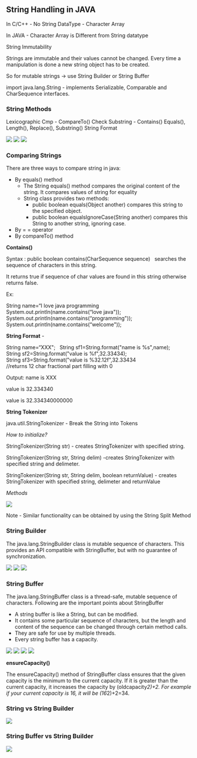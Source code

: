 ## String Handling in JAVA

In C/C++ - No String DataType - Character Array

In JAVA - Character Array is Different from String datatype

String Immutability

Strings are immutable and their values cannot be changed. Every time a manipulation is done a new string object has to be created.

So for mutable strings -> use String Builder or String Buffer

import java.lang.String - implements Serializable, Comparable and CharSequence interfaces.
### String Methods

Lexicographic Cmp - CompareTo()
Check Substring - Contains()
Equals(), Length(), Replace(), Substring()
String Format

![](../assets/img/string_methods1.png)
![](../assets/img/string_methods2.png)
![](../assets/img/string_methods3.png)

### Comparing Strings

There are three ways to compare string in java:
- By equals() method
  - The String equals() method compares the original content of the string. It compares values of string for equality
  - String class provides two methods: 
    - public boolean equals(Object another) compares this string to the specified object.
    - public boolean equalsIgnoreCase(String another) compares this String to another string, ignoring case.
- By = = operator
- By compareTo() method

**Contains()**

Syntax : public boolean contains(CharSequence sequence)  
searches the sequence of characters in this string. 

It returns true if sequence of char values are found in this string otherwise returns false.

Ex:

String name=“I love java programming 
System.out.println(name.contains(“love java")); 
System.out.println(name.contains(“programming"));
System.out.println(name.contains(“welcome"));  



**String Format** - 

String name=“XXX";  
String sf1=String.format("name is %s",name);  
String sf2=String.format("value is %f",32.33434);
String sf3=String.format("value is %32.12f",32.33434 //returns 12 char fractional part filling with 0    

Output:
name is XXX

value is 32.334340 

value is 32.334340000000


**String Tokenizer**

java.util.StringTokenizer - Break the String into Tokens

*How to initialize?*

StringTokenizer(String str)  -  creates StringTokenizer with specified string.

StringTokenizer(String str, String delim) -creates StringTokenizer with specified string and delimeter.

StringTokenizer(String str, String delim, boolean returnValue) -  creates StringTokenizer with specified string, delimeter and returnValue

*Methods*

![](../assets/img/tokeniser_methods.png)

Note - Similar functionality can be obtained by using the String Split Method

### String Builder

The java.lang.StringBuilder class is mutable sequence of characters. This provides an API compatible with StringBuffer, but with no guarantee of synchronization.

![](../assets/img/string_builder1.png)
![](../assets/img/string_builder2.png)
![](../assets/img/string_builder3.png)

### String Buffer

The java.lang.StringBuffer class is a thread-safe, mutable sequence of characters. 
Following are the important points about StringBuffer 
- A string buffer is like a String, but can be modified.
- It contains some particular sequence of characters, but the length and content of the sequence can be changed through certain method calls.
- They are safe for use by multiple threads.
- Every string buffer has a capacity.

![](../assets/img/string_buffer1.png)
![](../assets/img/string_buffer2.png)
![](../assets/img/string_buffer3.png)
![](../assets/img/string_buffer.png)

**ensureCapacity()**

The ensureCapacity() method of StringBuffer class ensures that the given capacity is the minimum to the current capacity. If it is greater than the current capacity, it increases the capacity by (oldcapacity*2)+2. For example if your current capacity is 16, it will be (16*2)+2=34.

### String vs String Builder

![](../assets/img/string_vs_stringbuffer.png)

### String Buffer vs String Builder

![](../assets/img/stringbuffer_vs_stringbuilder.png)